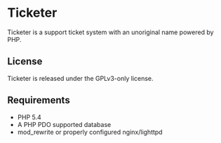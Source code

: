 Ticketer
========

Ticketer is a support ticket system with an unoriginal name powered by PHP.

License
-------

Ticketer is released under the GPLv3-only license.

Requirements
------------

* PHP 5.4
* A PHP PDO supported database
* mod_rewrite or properly configured nginx/lighttpd